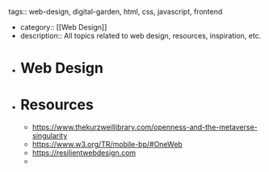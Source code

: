 tags:: web-design, digital-garden, html, css, javascript, frontend

- category:: [[Web Design]]
- description:: All topics related to web design, resources, inspiration, etc.
- # Web Design
- # Resources
	- https://www.thekurzweillibrary.com/openness-and-the-metaverse-singularity
	- https://www.w3.org/TR/mobile-bp/#OneWeb
	- https://resilientwebdesign.com
	-